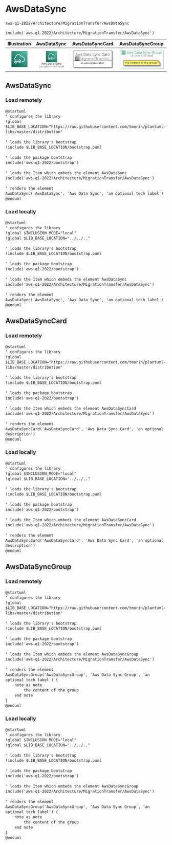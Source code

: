 # AwsDataSync


```text
aws-q1-2022/Architecture/MigrationTransfer/AwsDataSync
```

```text
include('aws-q1-2022/Architecture/MigrationTransfer/AwsDataSync')
```



| Illustration | AwsDataSync | AwsDataSyncCard | AwsDataSyncGroup |
| :---: | :---: | :---: | :---: |
| ![illustration for Illustration](../../../aws-q1-2022/Architecture/MigrationTransfer/AwsDataSync.png) | ![illustration for AwsDataSync](../../../aws-q1-2022/Architecture/MigrationTransfer/AwsDataSync.Local.png) | ![illustration for AwsDataSyncCard](../../../aws-q1-2022/Architecture/MigrationTransfer/AwsDataSyncCard.Local.png) | ![illustration for AwsDataSyncGroup](../../../aws-q1-2022/Architecture/MigrationTransfer/AwsDataSyncGroup.Local.png) |




## AwsDataSync

### Load remotely
```plantuml
@startuml
' configures the library
!global $LIB_BASE_LOCATION="https://raw.githubusercontent.com/tmorin/plantuml-libs/master/distribution"

' loads the library's bootstrap
!include $LIB_BASE_LOCATION/bootstrap.puml

' loads the package bootstrap
include('aws-q1-2022/bootstrap')

' loads the Item which embeds the element AwsDataSync
include('aws-q1-2022/Architecture/MigrationTransfer/AwsDataSync')

' renders the element
AwsDataSync('AwsDataSync', 'Aws Data Sync', 'an optional tech label')
@enduml
```

### Load locally
```plantuml
@startuml
' configures the library
!global $INCLUSION_MODE="local"
!global $LIB_BASE_LOCATION="../../.."

' loads the library's bootstrap
!include $LIB_BASE_LOCATION/bootstrap.puml

' loads the package bootstrap
include('aws-q1-2022/bootstrap')

' loads the Item which embeds the element AwsDataSync
include('aws-q1-2022/Architecture/MigrationTransfer/AwsDataSync')

' renders the element
AwsDataSync('AwsDataSync', 'Aws Data Sync', 'an optional tech label')
@enduml
```

## AwsDataSyncCard

### Load remotely
```plantuml
@startuml
' configures the library
!global $LIB_BASE_LOCATION="https://raw.githubusercontent.com/tmorin/plantuml-libs/master/distribution"

' loads the library's bootstrap
!include $LIB_BASE_LOCATION/bootstrap.puml

' loads the package bootstrap
include('aws-q1-2022/bootstrap')

' loads the Item which embeds the element AwsDataSyncCard
include('aws-q1-2022/Architecture/MigrationTransfer/AwsDataSync')

' renders the element
AwsDataSyncCard('AwsDataSyncCard', 'Aws Data Sync Card', 'an optional description')
@enduml
```

### Load locally
```plantuml
@startuml
' configures the library
!global $INCLUSION_MODE="local"
!global $LIB_BASE_LOCATION="../../.."

' loads the library's bootstrap
!include $LIB_BASE_LOCATION/bootstrap.puml

' loads the package bootstrap
include('aws-q1-2022/bootstrap')

' loads the Item which embeds the element AwsDataSyncCard
include('aws-q1-2022/Architecture/MigrationTransfer/AwsDataSync')

' renders the element
AwsDataSyncCard('AwsDataSyncCard', 'Aws Data Sync Card', 'an optional description')
@enduml
```

## AwsDataSyncGroup

### Load remotely
```plantuml
@startuml
' configures the library
!global $LIB_BASE_LOCATION="https://raw.githubusercontent.com/tmorin/plantuml-libs/master/distribution"

' loads the library's bootstrap
!include $LIB_BASE_LOCATION/bootstrap.puml

' loads the package bootstrap
include('aws-q1-2022/bootstrap')

' loads the Item which embeds the element AwsDataSyncGroup
include('aws-q1-2022/Architecture/MigrationTransfer/AwsDataSync')

' renders the element
AwsDataSyncGroup('AwsDataSyncGroup', 'Aws Data Sync Group', 'an optional tech label') {
    note as note
        the content of the group
    end note
}
@enduml
```

### Load locally
```plantuml
@startuml
' configures the library
!global $INCLUSION_MODE="local"
!global $LIB_BASE_LOCATION="../../.."

' loads the library's bootstrap
!include $LIB_BASE_LOCATION/bootstrap.puml

' loads the package bootstrap
include('aws-q1-2022/bootstrap')

' loads the Item which embeds the element AwsDataSyncGroup
include('aws-q1-2022/Architecture/MigrationTransfer/AwsDataSync')

' renders the element
AwsDataSyncGroup('AwsDataSyncGroup', 'Aws Data Sync Group', 'an optional tech label') {
    note as note
        the content of the group
    end note
}
@enduml
```

